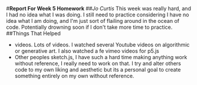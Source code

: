 #**Report For Week 5 Homework**
##*Jo Curtis*
This week was really hard, and I had no idea what I was doing. I still need to practice considering I have no idea what I am doing, and I'm just sort of flailing around in the ocean of code. Potentially drowning soon if I don't take more time to practice.
##Things That Helped
- videos. Lots of videos. I watched several Youtube videos on algorithmic or generative art. I also watched a fe vimeo videos for p5.js
- Other peoples sketch.js, I have such a hard time making anything work without reference, I really need to work on that. I try and alter others code to my own liking and aesthetic but its a personal goal to create something entirely on my own without reference.
